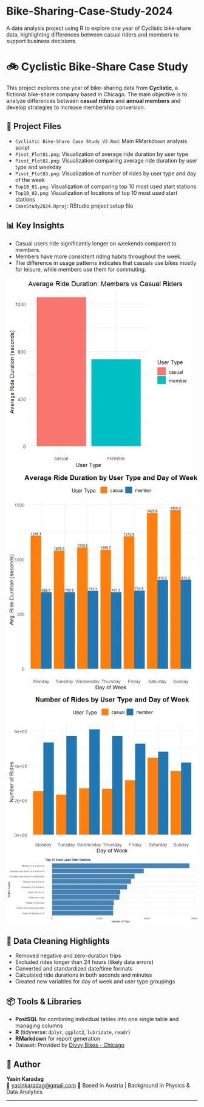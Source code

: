 # Bike-Sharing-Case-Study-2024
A data analysis project using R to explore one year of Cyclistic bike-share data, highlighting differences between casual riders and members to support business decisions.
# 🚲 Cyclistic Bike-Share Case Study

This project explores one year of bike-sharing data from **Cyclistic**, a fictional bike-share company based in Chicago. The main objective is to analyze differences between **casual riders** and **annual members** and develop strategies to increase membership conversion.

## 📁 Project Files

- `Cyclistic Bike-Share Case Study_V2.Rmd`: Main RMarkdown analysis script
- `Pivot_Plot01.png`: Visualization of average ride duration by user type
- `Pivot_Plot02.png`: Visualization comparing average ride duration by user type and weekday
- `Pivot_Plot03.png`: Visualization of number of rides by user type and day of the week
- `Top10_01.png`: Visualization of comparing top 10 most used start stations
- `Top10_02.png`: Visualization of locations of top 10 most used start stations
- `CaseStudy2024.Rproj`: RStudio project setup file

## 📊 Key Insights

- Casual users ride significantly longer on weekends compared to members.
- Members have more consistent riding habits throughout the week.
- The difference in usage patterns indicates that casuals use bikes mostly for leisure, while members use them for commuting.
  
![Analysis of Average Ride Duration by User Type](Pivot_Plot01.png)
![Avg. Ride Duration by User Type and Day of Week](Pivot_Plot02.png)
![Analysis of Rides by User Type and Day of the Week](Pivot_Plot03.png)
![Top 10 Most Used Start Stations](Top10_01.png)


## 🧹 Data Cleaning Highlights

- Removed negative and zero-duration trips
- Excluded rides longer than 24 hours (likely data errors)
- Converted and standardized date/time formats
- Calculated ride durations in both seconds and minutes
- Created new variables for day of week and user type groupings

## 📦 Tools & Libraries

- **PostSQL** for combining individual tables into one single table and managing columns 
- **R** (tidyverse: `dplyr`, `ggplot2`, `lubridate`, `readr`)
- **RMarkdown** for report generation
- Dataset: Provided by [Divvy Bikes - Chicago](https://divvybikes.com/system-data)

## 📌 Author

**Yasin Karadag**  
📧 yasinkaradag@gmail.com 
📍 Based in Austria | Background in Physics & Data Analytics  

---

